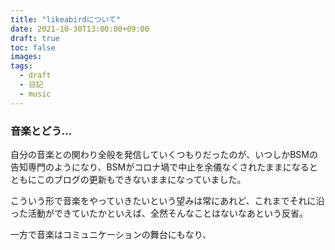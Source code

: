 ```yaml
---
title: "likeabirdについて"
date: 2021-10-30T13:00:00+09:00
draft: true
toc: false
images:
tags:
  - draft
  - 日記
  - music
---
```


### 音楽とどう…

自分の音楽との関わり全般を発信していくつもりだったのが、いつしかBSMの告知専門のようになり、BSMがコロナ堝で中止を余儀なくされたままになるとともにこのブログの更新もできないままになっていました。

こういう形で音楽をやっていきたいという望みは常にあれど、これまでそれに沿った活動ができていたかといえば、全然そんなことはないなあという反省。

一方で音楽はコミュニケーションの舞台にもなり、
